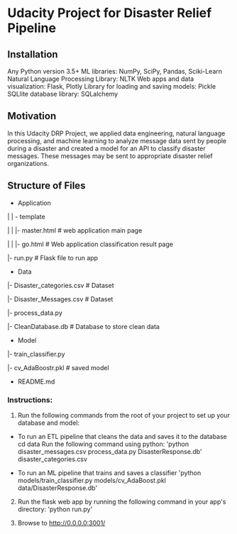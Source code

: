 #  Udacity Project for Disaster Relief Pipeline

## Installation
 Any Python version 3.5+
 ML libraries: NumPy, SciPy, Pandas, Sciki-Learn
 Natural Language Processing Library: NLTK
 Web apps and data visualization: Flask, Plotly
 Library for loading and saving models: Pickle
 SQLlite database library: SQLalchemy

## Motivation
In this Udacity DRP Project, we applied data engineering, natural language processing, and machine learning to analyze message data sent by people  during a disaster and created a model for an API to classify disaster messages. These messages may be sent to appropriate disaster relief organizations.

## Structure of Files

 - Application

| | - template

| | |- master.html # web application main page

| | |- go.html # Web application classification result page

|- run.py # Flask file to run app


 - Data

|- Disaster_categories.csv # Dataset

|- Disaster_Messages.csv # Dataset

|- process_data.py

|- CleanDatabase.db # Database to store clean data


 - Model

|- train_classifier.py

|- cv_AdaBoostr.pkl # saved model 


 - README.md


 ### Instructions:
1. Run the following commands from the  root of your project to set up your database and model:
- To run an ETL pipeline that cleans the data and saves it to the database
cd data
Run the following command using python:
'python disaster_messages.csv
        process_data.py 
        DisasterResponse.db'
        disaster_categories.csv 

 - To run an ML pipeline that trains  and saves a classifier
'python models/train_classifier.py models/cv_AdaBoost.pkl data/DisasterResponse.db'

 2. Run the flask web app by running the following command in your app's directory: 'python run.py'

 3. Browse to http://0.0.0.0:3001/ 
